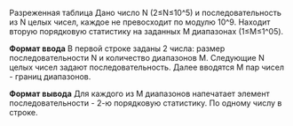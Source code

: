 Разреженная таблица
Дано число N (2≤N≤10^5) и последовательность из N целых чисел, каждое не превосходит по модулю 10^9. Находит вторую порядковую статистику на заданных M диапазонах (1≤M≤1^05).

**Формат ввода**
В первой строке заданы 2 числа: размер последовательности N и количество диапазонов M. Следующие N целых чисел задают последовательность. Далее вводятся M пар чисел - границ диапазонов.

**Формат вывода**
Для каждого из M диапазонов напечатает элемент последовательности - 2-ю порядковую статистику. По одному числу в строке.

